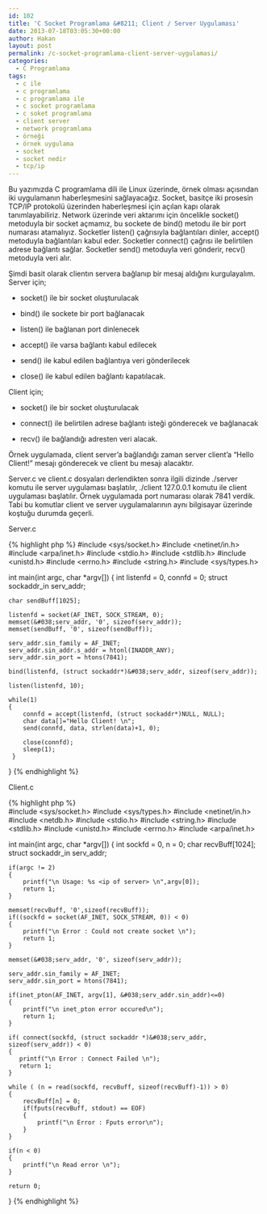 ```yaml
---
id: 102
title: 'C Socket Programlama &#8211; Client / Server Uygulaması'
date: 2013-07-18T03:05:30+00:00
author: Hakan
layout: post
permalink: /c-socket-programlama-client-server-uygulamasi/
categories:
  - C Programlama
tags:
  - c ile
  - c programlama
  - c programlama ile
  - c socket programlama
  - c soket programlama
  - client server
  - network programlama
  - örneği
  - örnek uygulama
  - socket
  - socket nedir
  - tcp/ip
---
```

Bu yazımızda C programlama dili ile Linux üzerinde, örnek olması açısından iki uygulamanın haberleşmesini sağlayacağız. Socket, basitçe iki prosesin TCP/IP protokolü üzerinden haberleşmesi için açılan kapı olarak tanımlayabiliriz. Network üzerinde veri aktarımı için öncelikle socket() metoduyla bir socket açmamız, bu sockete de bind() metodu ile bir port numarası atamalıyız. Socketler listen() çağrısıyla bağlantıları dinler, accept() metoduyla bağlantıları kabul eder. Socketler connect() çağrısı ile belirtilen adrese bağlantı sağlar. Socketler send() metoduyla veri gönderir, recv() metoduyla veri alır. 

Şimdi basit olarak clientın servera bağlanıp bir mesaj aldığını kurgulayalım. Server için;
  
- socket() ile bir socket oluşturulacak
  
- bind() ile sockete bir port bağlanacak
  
- listen() ile bağlanan port dinlenecek
  
- accept() ile varsa bağlantı kabul edilecek
  
- send() ile kabul edilen bağlantıya veri gönderilecek
  
- close() ile kabul edilen bağlantı kapatılacak.

Client için;
  
- socket() ile bir socket oluşturulacak
  
- connect() ile belirtilen adrese bağlantı isteği gönderecek ve bağlanacak
  
- recv() ile bağlandığı adresten veri alacak.


Örnek uygulamada, client server&#8217;a bağlandığı zaman server client&#8217;a &#8220;Hello Client!&#8221; mesajı gönderecek ve client bu mesajı alacaktır.

Server.c ve client.c dosyaları derlendikten sonra ilgili dizinde ./server komutu ile server uygulaması başlatılır, ./client 127.0.0.1 komutu ile client uygulaması başlatılır. Örnek uygulamada port numarası olarak 7841 verdik. Tabi bu komutlar client ve server uygulamalarının aynı bilgisayar üzerinde koştuğu durumda geçerli. 

Server.c

{% highlight php %} 
#include <sys/socket.h>
#include <netinet/in.h>
#include <arpa/inet.h>
#include <stdio.h>
#include <stdlib.h>
#include <unistd.h>
#include <errno.h>
#include <string.h>
#include <sys/types.h>

int main(int argc, char *argv[])
{
    int listenfd = 0, connfd = 0;
    struct sockaddr_in serv_addr; 

    char sendBuff[1025];

    listenfd = socket(AF_INET, SOCK_STREAM, 0);
    memset(&#038;serv_addr, '0', sizeof(serv_addr));
    memset(sendBuff, '0', sizeof(sendBuff)); 

    serv_addr.sin_family = AF_INET;
    serv_addr.sin_addr.s_addr = htonl(INADDR_ANY);
    serv_addr.sin_port = htons(7841); 

    bind(listenfd, (struct sockaddr*)&#038;serv_addr, sizeof(serv_addr)); 

    listen(listenfd, 10); 

    while(1)
    {
        connfd = accept(listenfd, (struct sockaddr*)NULL, NULL); 
		char data[]="Hello Client! \n";
		send(connfd, data, strlen(data)+1, 0);
		
        close(connfd);
        sleep(1);
     }
}
{% endhighlight %} 
    

Client.c

{% highlight php %}    
#include <sys/socket.h>
#include <sys/types.h>
#include <netinet/in.h>
#include <netdb.h>
#include <stdio.h>
#include <string.h>
#include <stdlib.h>
#include <unistd.h>
#include <errno.h>
#include <arpa/inet.h> 

int main(int argc, char *argv[])
{
    int sockfd = 0, n = 0;
    char recvBuff[1024];
    struct sockaddr_in serv_addr; 

    if(argc != 2)
    {
        printf("\n Usage: %s <ip of server> \n",argv[0]);
        return 1;
    } 

    memset(recvBuff, '0',sizeof(recvBuff));
    if((sockfd = socket(AF_INET, SOCK_STREAM, 0)) < 0)
    {
        printf("\n Error : Could not create socket \n");
        return 1;
    } 

    memset(&#038;serv_addr, '0', sizeof(serv_addr)); 

    serv_addr.sin_family = AF_INET;
    serv_addr.sin_port = htons(7841); 

    if(inet_pton(AF_INET, argv[1], &#038;serv_addr.sin_addr)<=0)
    {
        printf("\n inet_pton error occured\n");
        return 1;
    } 

    if( connect(sockfd, (struct sockaddr *)&#038;serv_addr, sizeof(serv_addr)) < 0)
    {
       printf("\n Error : Connect Failed \n");
       return 1;
    } 

    while ( (n = read(sockfd, recvBuff, sizeof(recvBuff)-1)) > 0)
    {
        recvBuff[n] = 0;
        if(fputs(recvBuff, stdout) == EOF)
        {
            printf("\n Error : Fputs error\n");
        }
    } 

    if(n < 0)
    {
        printf("\n Read error \n");
    } 

    return 0;
}
{% endhighlight %}